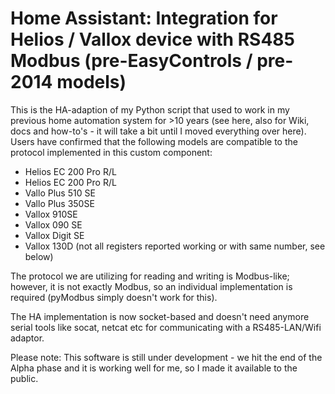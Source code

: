 # Home Assistant: Integration for Helios / Vallox device with RS485 Modbus (pre-EasyControls / pre-2014 models)

This is the HA-adaption of my Python script that used to work in my previous home automation system for >10 years (see here, also for Wiki, docs and how-to's - it will take a bit until I moved everything over here). Users have confirmed that the following models are compatible to the protocol implemented in this custom component:

- Helios EC 200 Pro R/L
- Helios EC 200 Pro R/L
- Vallo Plus 510 SE
- Vallo Plus 350SE
- Vallox 910SE
- Vallox 090 SE
- Vallox Digit SE
- Vallox 130D (not all registers reported working or with same number, see below)

The protocol we are utilizing for reading and writing is Modbus-like; however, it is not exactly Modbus, so an individual implementation is required (pyModbus simply doesn't work for this).

The HA implementation is now socket-based and doesn't need anymore serial tools like socat, netcat etc for communicating with a RS485-LAN/Wifi adaptor.

Please note: This software is still under development - we hit the end of the Alpha phase and it is working well for me, so I made it available to the public.
